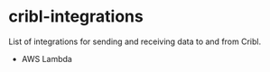 # cribl-integrations

List of integrations for sending and receiving data to and from Cribl. 

- AWS Lambda 
